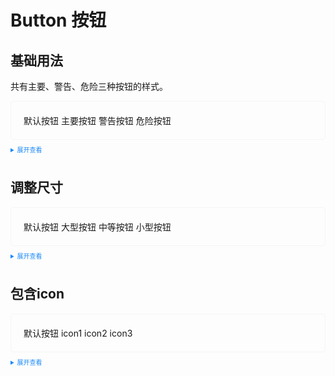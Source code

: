 <style scoped>
    .example{
        border: 1px solid #f5f5f5;
        border-radius: 5px;
        padding:20px
    }
    .lam-button {
        margin:10px 5px !important
    }
    
    details > summary:first-of-type {
        font-size: 10px;
        padding: 8px 0;
        cursor: pointer;
        color: #1989fa;
    }
    a {
      all: initial
    }
    a:hover {
      all: initial
    }
</style>

# Button 按钮

## 基础用法

共有主要、警告、危险三种按钮的样式。

<div class="example">
    <div>
        <lam-button>默认按钮</lam-button>
        <!-- <lam-button icon="edit" type="primary">主要按钮</lam-button> -->
        <lam-button type="primary">主要按钮</lam-button>
        <!-- <lam-button type="info">信息按钮</lam-button> -->
        <lam-button type="warning">警告按钮</lam-button>
        <lam-button type="danger">危险按钮</lam-button>
        <!-- <lam-button type="text">文字按钮</lam-button>
        <br>
        <br>
        <lam-button plain>朴素按钮</lam-button>
        <lam-button type="primary" plain>主要按钮</lam-button>
        <lam-button type="primary" plain>主要按钮</lam-button>
        <lam-button type="info" plain>信息按钮</lam-button>
        <lam-button type="warning" plain>警告按钮</lam-button>
        <lam-button type="danger" plain>危险按钮</lam-button>
        <br>
        <br>
        <lam-button round>圆角按钮</lam-button>
        <lam-button type="primary" round>主要按钮</lam-button>
        <lam-button type="primary" round>主要按钮</lam-button>
        <lam-button type="info" round>信息按钮</lam-button>
        <lam-button type="warning" round>警告按钮</lam-button>
        <lam-button type="danger" round>危险按钮</lam-button> -->
    </div>

</div>

<details>
<summary>展开查看</summary>

```vue
<template>
  <div>
    <lam-button>默认按钮</lam-button>
    <lam-button type="primary">主要按钮</lam-button>
    <lam-button type="warning">警告按钮</lam-button>
    <lam-button type="danger">危险按钮</lam-button>
  </div>
</template>
<script lang="ts" setup>
// import { lam-button } from "@lam-ui/components";
</script>
<style>
.lam-button {
  margin-right: 10px;
}
</style>
```

</details>


## 调整尺寸

<div class="example">
    <div>
        <lam-button>默认按钮</lam-button>
        <lam-button size="large">大型按钮</lam-button>
        <lam-button size="medium">中等按钮</lam-button>
        <lam-button size="small">小型按钮</lam-button>
    </div>
</div>

<details>
<summary>展开查看</summary>

```vue
<template>
  <div>
    <lam-button>默认按钮</lam-button>
    <lam-button size="large">大型按钮</lam-button>
    <lam-button size="medium">中等按钮</lam-button>
    <lam-button size="small">小型按钮</lam-button>
  </div>
</template>
<script lang="ts" setup>
import { lam-button } from "@lam-ui/components";
</script>
<style>
.lam-button {
  margin-right: 10px;
}
</style>
```
</details>


## 包含icon

<div class="example">
    <div>
      <lam-button type="primary">默认按钮</lam-button>
      <lam-button type="primary" icon="wancheng">icon1</lam-button>
      <lam-button type="primary" icon="jia">icon2</lam-button>
      <lam-button type="primary" icon="shoucang">icon3</lam-button>
    </div>
</div>

<details>
<summary>展开查看</summary>

```vue
<template>
  <div>
    <lam-button>默认按钮</lam-button>
    <lam-button type="primary" icon="wancheng">icon1</lam-button>
    <lam-button type="primary" icon="jia">icon2</lam-button>
    <lam-button type="primary" icon="shoucang">icon3</lam-button>
  </div>
</template>
<script lang="ts" setup>
</script>
<style>
.lam-button {
  margin-right: 10px;
}
</style>
```
</details>
